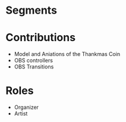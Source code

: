 # Segments
# Contributions
- Model and Aniations of the Thankmas Coin
- OBS controllers
- OBS Transitions
# Roles
- Organizer
- Artist